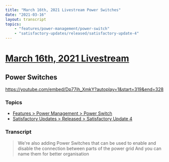 ```yaml
---
title: "March 16th, 2021 Livestream Power Switches"
date: "2021-03-16"
layout: transcript
topics:
    - "features/power-management/power-switch"
    - "satisfactory-updates/released/satisfactory-update-4"
---
```

# [March 16th, 2021 Livestream](../2021-03-16.md)
## Power Switches
https://youtube.com/embed/Dp77ih_XmkY?autoplay=1&start=319&end=328

### Topics
* [Features > Power Management > Power Switch](../topics/features/power-management/power-switch.md)
* [Satisfactory Updates > Released > Satisfactory Update 4](../topics/satisfactory-updates/released/satisfactory-update-4.md)

### Transcript

> We're also adding Power Switches that can be used to enable and disable the connection between parts of the power grid And you can name them for better organisation
